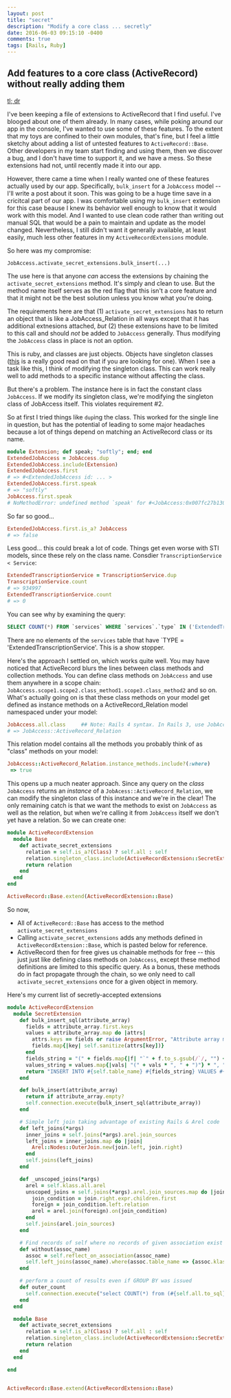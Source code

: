 ```yaml
---
layout: post
title: "secret"
description: "Modify a core class ... secretly"
date: 2016-06-03 09:15:10 -0400
comments: true
tags: [Rails, Ruby]
---
```


## Add features to a core class (ActiveRecord) without really adding them
<a href="#tl-dr-secret">tl; dr</a>

I've been keeping a file of extensions to ActiveRecord that I find useful. I've blooged about one of them already. In many cases, while poking around our app in the console, I've wanted to use some of these features. To the extent that my toys are confined to their own modules, that's fine, but I feel a little sketchy about adding a list of untested features to `ActiveRecord::Base`. Other developers in my team start finding and using them, then we discover a bug, and I don't have time to support it, and we have a mess. So these extensions had not, until recently made it into our app.

However, there came a time when I really wanted one of these features actually used by our app. Specifically, `bulk_insert` for a `JobAccess` model -- I'll write a post about it soon. This was going to be a huge time save in a cricitcal part of our app. I was comfortable using my `bulk_insert` extension for this case beause I knew its behavior well enough to know that it would work with this model. And I wanted to use clean code rather than writing out manual SQL that would be a pain to maintain and update as the model changed. Nevertheless, I still didn't want it generally available, at least easily, much less other features in my `ActiveRecordExtensions` module.

So here was my compromise:

`JobAccess.activate_secret_extensions.bulk_insert(...)`

The use here is that anyone *can* access the extensions by chaining the `activate_secret_extensions` method. It's simply and clean to use. But the method name itself serves as the red flag that this isn't a core feature and that it might not be the best solution unless you know what you're doing.

The requirements here are that (1) `activate_secret_extensions` has to return an object that is like a JobAccess_Relation in all ways except that it has additional extnesions attached, *but* (2) these extensions have to be limited to this call and should *not* be added to `JobAccess` generally. Thus modifying the `JobAccess` class in place is not an option.

This is ruby, and classes are just objects. Objects have singleton classes ([this](http://www.devalot.com/articles/2008/09/ruby-singleton) is a really good read on that if you are looking for one). When I see a task like this, I think of modifying the singleton class. This can work really well to add methods to a specific instance without affecting the class.

But there's a problem. The instance here is in fact the constant class `JobAccess`. If we modify its singleton class, we're modifying the singleton class of JobAccess itself. This violates requirement #2.

So at first I tried things like `dup`ing the class. This worked for the single line in question, but has the potential of leading to some major headaches because a lot of things depend on matching an ActiveRecord class or its name.

```ruby
module Extension; def speak; "softly"; end; end
ExtendedJobAccess = JobAccess.dup
ExtendedJobAccess.include(Extension)
ExtendedJobAccess.first
# => #<ExtendedJobAccess id: ... >
ExtendedJobAccess.first.speak
# => "softly"
JobAccess.first.speak
# NoMethodError: undefined method `speak' for #<JobAccess:0x007fc27b130390>
```

So far so good...

```ruby
ExtendedJobAccess.first.is_a? JobAccess
# => false
```

Less good... this could break a lot of code. Things get even worse with STI models, since these rely on the class name. Consdier `TranscriptionService < Service`:

```ruby
ExtendedTranscriptionService = TranscriptionService.dup
TranscriptionService.count
# => 934997
ExtendedTranscriptionService.count
# => 0
```

You can see why by examining the query:

```sql
SELECT COUNT(*) FROM `services` WHERE `services`.`type` IN ('ExtendedTranscriptionService') AND (services.deleted = 0)
```

There are no elements of the `services` table that have `TYPE = 'ExtendedTranscriptionService'. This is a show stopper.

Here's the approach I settled on, which works quite well. You may have noticed that ActiveRecord blurs the lines between class methods and collection methods. You can define class methods on `JobAccess` and use them anywhere in a scope chain: `JobAccess.scope1.scope2.class_method1.scope3.class_method2` and so on. What's actually going on is that these class methods on your model get defined as instance methods on a ActiveRecord_Relation model namespaced under your model:

```ruby
JobAccess.all.class     ## Note: Rails 4 syntax. In Rails 3, use JobAccess.scoped
# => JobAccess::ActiveRecord_Relation
```

This relation model contains all the methods you probably think of as "class" methods on your model:

```ruby
JobAccess::ActiveRecord_Relation.instance_methods.include?(:where)
 => true
```

This opens up a much neater approach. Since any query on the *class* `JobAccess` returns an *instance* of a `JobAcess::ActiveRecord_Relation`, we can modify the singleton class of this instance and we're in the clear! The only remaining catch is that we want the methods to exist on `JobAccess` as well as the relation, but when we're calling it from `JobAccess` itself we don't yet have a relation. So we can create one:

<a name="tl-dr-secret"></a>

```ruby
module ActiveRecordExtension
  module Base
    def activate_secret_extensions
      relation = self.is_a?(Class) ? self.all : self
      relation.singleton_class.include(ActiveRecordExtension::SecretExtension)
      return relation
    end
  end
end

ActiveRecord::Base.extend(ActiveRecordExtension::Base)
```

So now,

 * All of `ActiveRecord::Base` has access to the method `activate_secret_extensions`
 * Calling `activate_secret_extensions` adds any methods defined in `ActiveRecordExtension::Base`, which is pasted below for reference.
 * ActiveRecord then for free gives us chainable methods for free -- this just just like defining class methods on `JobAccess`, except these method definitions are limited to this specific query. As a bonus, these methods do in fact propagate through the chain, so we only need to call `activate_secret_extensions` once for a given object in memory.

 Here's my current list of secretly-accepted extensions

```ruby
module ActiveRecordExtension
  module SecretExtension
    def bulk_insert_sql(attribute_array)
      fields = attribute_array.first.keys
      values = attribute_array.map do |attrs|
        attrs.keys == fields or raise ArgumentError, "Attribute array must all have the same keys. Expected #{fields * ', '}, got #{attrs.keys * ', '}"
        fields.map{|key| self.sanitize(attrs[key])}
      end
      fields_string = "(" + fields.map{|f| "`" + f.to_s.gsub(/`/, "") + "`"} * ", " + ")"
      values_string = values.map{|vals| "(" + vals * ", " + ")"} * ", "
      return "INSERT INTO #{self.table_name} #{fields_string} VALUES #{values_string}"
    end

    def bulk_insert(attribute_array)
      return if attribute_array.empty?
      self.connection.execute(bulk_insert_sql(attribute_array))
    end

    # Simple left join taking advantage of existing Rails & Arel code
    def left_joins(*args)
      inner_joins = self.joins(*args).arel.join_sources
      left_joins = inner_joins.map do |join|
        Arel::Nodes::OuterJoin.new(join.left, join.right)
      end
      self.joins(left_joins)
    end

    def _unscoped_joins(*args)
      arel = self.klass.all.arel
      unscoped_joins = self.joins(*args).arel.join_sources.map do |join|
        join_condition = join.right.expr.children.first
        foreign = join_condition.left.relation
        arel = arel.join(foreign).on(join_condition)
      end
      self.joins(arel.join_sources)
    end

    # Find records of self where no records of given association exist
    def without(assoc_name)
      assoc = self.reflect_on_association(assoc_name)
      self.left_joins(assoc_name).where(assoc.table_name => {assoc.klass.primary_key => nil})
    end

    # perform a count of results even if GROUP BY was issued
    def outer_count
      self.connection.execute("select COUNT(*) from (#{self.all.to_sql}) results").first.first
    end
  end

  module Base
    def activate_secret_extensions
      relation = self.is_a?(Class) ? self.all : self
      relation.singleton_class.include(ActiveRecordExtension::SecretExtension)
      return relation
    end
  end

end


ActiveRecord::Base.extend(ActiveRecordExtension::Base)

```
